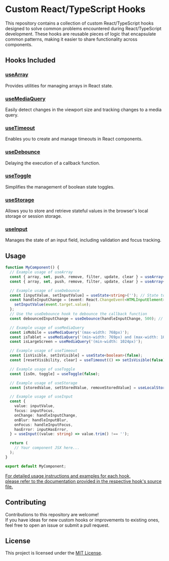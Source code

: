 # Custom React/TypeScript Hooks

This repository contains a collection of custom React/TypeScript hooks designed to solve common problems encountered during React/TypeScript development.
These hooks are reusable pieces of logic that encapsulate common patterns, making it easier to share functionality across components.

## Hooks Included

### [useArray](./src/Hooks/useArray.ts)

Provides utilities for managing arrays in React state.

### [useMediaQuery](./src/Hooks/useMediaQuery.ts)

Easily detect changes in the viewport size and tracking changes to a media query.

### [useTimeout](./src/Hooks/useTimeout.ts)

Enables you to create and manage timeouts in React components.

### [useDebounce](./src/Hooks/useDebounce.ts)

Delaying the execution of a callback function.

### [useToggle](./src/Hooks/useToggle.ts)

Simplifies the management of boolean state toggles.

### [useStorage](./src/Hooks/useStorage.ts)

Allows you to store and retrieve stateful values in the browser's local storage or session storage.

### [useInput](./src/Hooks/useInput.ts)

Manages the state of an input field, including validation and focus tracking.

## Usage

```typescript
function MyComponent() {
  // Example usage of useArray
  const { array, set, push, remove, filter, update, clear } = useArray<number>([1, 2, 3, 4, 5, 6]);
  const { array, set, push, remove, filter, update, clear } = useArray<string>(['Hello']);

  // Example usage of useDebounce
  const [inputValue, setInputValue] = useState<string>(''); // State to hold input value
  const handleInputChange = (event: React.ChangeEvent<HTMLInputElement>) => {
    setInputValue(event.target.value);
  };
  // Use the useDebounce hook to debounce the callback function
  const debouncedInputChange = useDebounce(handleInputChange, 500); // Debounce for 500 milliseconds

  // Example usage of useMediaQuery
  const isMobile = useMediaQuery('(max-width: 768px)');
  const isTablet = useMediaQuery('(min-width: 769px) and (max-width: 1024px)');
  const isLargeScreen = useMediaQuery('(min-width: 1024px)');

  // Example usage of useTimeout
  const [isVisible, setIsVisible] = useState<boolean>(false);
  const [resetVisibility, clear] = useTimeout(() => setIsVisible(false), 3000);

  // Example usage of useToggle
  const [isOn, toggle] = useToggle(false);

  // Example usage of useStorage
  const [storedValue, setStoredValue, removeStoredValue] = useLocalStorage<string>(key1, initialValue);

  // Example usage of useInput
  const {
    value: inputValue,
    focus: inputFocus,
    onChange: handleInputChange,
    onBlur: handleInputBlur,
    onFocus: handleInputFocus,
    hasError: inputHasError,
  } = useInput((value: string) => value.trim() !== '');

  return (
    // Your component JSX here...
  );
}

export default MyComponent;
```

[For detailed usage instructions and examples for each hook,<br>please refer to the documentation provided in the respective hook's source file.](./src/Hooks)

## Contributing

Contributions to this repository are welcome!<br>
If you have ideas for new custom hooks or improvements to existing ones,<br>
feel free to open an issue or submit a pull request.

## License

This project is licensed under the [MIT License](LICENSE).
